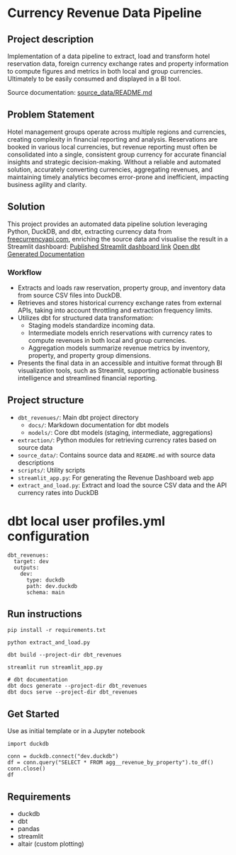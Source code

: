 # Currency Revenue Data Pipeline

## Project description
Implementation of a data pipeline to extract, load and transform hotel reservation data, foreign currency exchange rates and property information to compute figures and metrics in both local and group currencies.
Ultimately to be easily consumed and displayed in a BI tool.

Source documentation: [source_data/README.md](source_data/README.md)

## Problem Statement
Hotel management groups operate across multiple regions and currencies, creating complexity in financial reporting and analysis.
Reservations are booked in various local currencies, but revenue reporting must often be consolidated into a single, consistent group currency for accurate financial insights and strategic decision-making.
Without a reliable and automated solution, accurately converting currencies, aggregating revenues, and maintaining timely analytics becomes error-prone and inefficient, impacting business agility and clarity.

## Solution
This project provides an automated data pipeline solution leveraging Python, DuckDB, and dbt, extracting currency data from [freecurrencyapi.com](https://freecurrencyapi.com/), enriching the source data and visualise the result in a Streamlit dashboard:
[Published Streamlit dashboard link](https://sergio-data-bi-revenue-exercise-streamlit-app-eqiffi.streamlit.app/)
[Open dbt Generated Documentation](https://sergio-data-bi.github.io/revenue_exercise)

### Workflow
- Extracts and loads raw reservation, property group, and inventory data from source CSV files into DuckDB.
- Retrieves and stores historical currency exchange rates from external APIs, taking into account throttling and extraction frequency limits.
- Utilizes dbt for structured data transformation:
  - Staging models standardize incoming data.
  - Intermediate models enrich reservations with currency rates to compute revenues in both local and group currencies.
  - Aggregation models summarize revenue metrics by inventory, property, and property group dimensions.
- Presents the final data in an accessible and intuitive format through BI visualization tools, such as Streamlit, supporting actionable business intelligence and streamlined financial reporting.


## Project structure
- `dbt_revenues/`: Main dbt project directory
  - `docs/`: Markdown documentation for dbt models
  - `models/`: Core dbt models (staging, intermediate, aggregations)
- `extraction/`: Python modules for retrieving currency rates based on source data
- `source_data/`: Contains source data and `README.md` with source data descriptions
- `scripts/`: Utility scripts
- `streamlit_app.py`: For generating the Revenue Dashboard web app
- `extract_and_load.py`: Extract and load the source CSV data and the API currency rates into DuckDB

# dbt local user profiles.yml configuration
```
dbt_revenues:
  target: dev
  outputs:
    dev:
      type: duckdb
      path: dev.duckdb
      schema: main
```

## Run instructions
```
pip install -r requirements.txt

python extract_and_load.py

dbt build --project-dir dbt_revenues

streamlit run streamlit_app.py

# dbt documentation
dbt docs generate --project-dir dbt_revenues
dbt docs serve --project-dir dbt_revenues
```

## Get Started
Use as initial template or in a Jupyter notebook
```
import duckdb

conn = duckdb.connect("dev.duckdb")
df = conn.query("SELECT * FROM agg__revenue_by_property").to_df()
conn.close()
df
```

## Requirements
* duckdb
* dbt
* pandas
* streamlit
* altair (custom plotting)